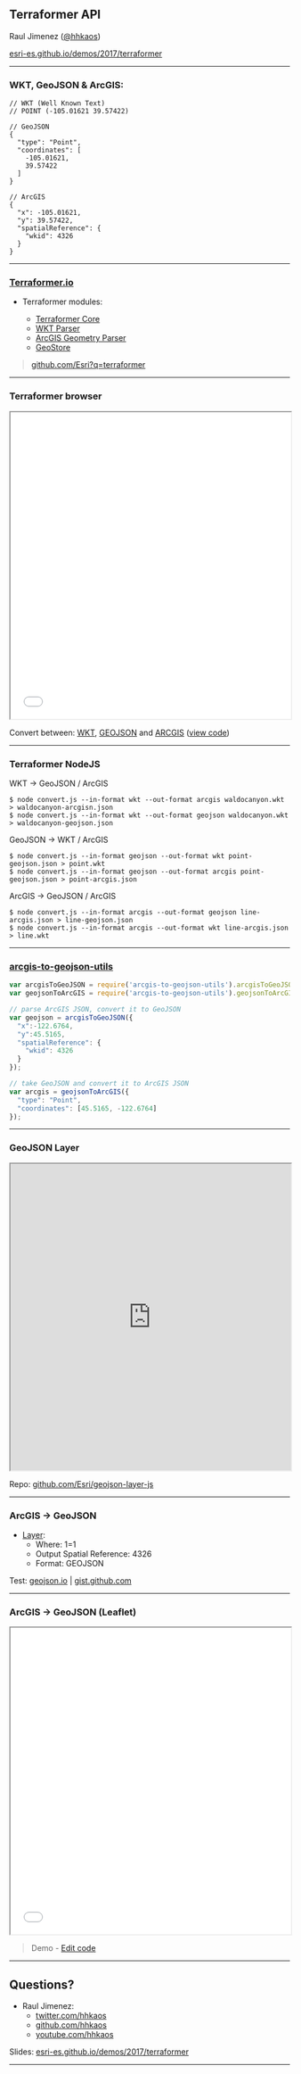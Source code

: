 <!-- .slide: class="title" -->

## Terraformer API
Raul Jimenez ([@hhkaos](https://twitter.com/hhkaos))

[esri-es.github.io/demos/2017/terraformer](https://esri-es.github.io/demos/2017/terraformer)

---

### WKT, GeoJSON & ArcGIS:

```
// WKT (Well Known Text)
// POINT (-105.01621 39.57422)

// GeoJSON
{
  "type": "Point",
  "coordinates": [
    -105.01621,
    39.57422
  ]
}

// ArcGIS
{
  "x": -105.01621,
  "y": 39.57422,
  "spatialReference": {
    "wkid": 4326
  }
}
```



---

### [Terraformer.io](http://terraformer.io/)

* Terraformer modules:

  * [Terraformer Core](http://terraformer.io/core/)
  * [WKT Parser](http://terraformer.io/wkt-parser/)
  * [ArcGIS Geometry Parser](http://terraformer.io/arcgis-parser/)
  * [GeoStore](http://terraformer.io/geostore/)

> [github.com/Esri?q=terraformer](https://github.com/Esri?utf8=%E2%9C%93&q=terraformer)

---

### Terraformer browser

<iframe src="demos/terraformer-browser/" style="width:100%; height:550px"></iframe>

Convert between:
[WKT](demos/data/waldocanyon.wkt),
[GEOJSON](demos/data/waldocanyon-geojson.json) and
[ARCGIS](demos/data/waldocanyon-arcgis.json) ([view code](https://github.com/esri-es/terraformer-demo/blob/master/browser/viewer.js))

---

### Terraformer NodeJS

WKT -> GeoJSON / ArcGIS
```
$ node convert.js --in-format wkt --out-format arcgis waldocanyon.wkt > waldocanyon-arcgisn.json
$ node convert.js --in-format wkt --out-format geojson waldocanyon.wkt > waldocanyon-geojson.json
```

GeoJSON -> WKT / ArcGIS
```
$ node convert.js --in-format geojson --out-format wkt point-geojson.json > point.wkt
$ node convert.js --in-format geojson --out-format arcgis point-geojson.json > point-arcgis.json
```

ArcGIS -> GeoJSON / ArcGIS
```
$ node convert.js --in-format arcgis --out-format geojson line-arcgis.json > line-geojson.json
$ node convert.js --in-format arcgis --out-format wkt line-arcgis.json > line.wkt
```

---

### [arcgis-to-geojson-utils](https://github.com/Esri/arcgis-to-geojson-utils)

```javascript
var arcgisToGeoJSON = require('arcgis-to-geojson-utils').arcgisToGeoJSON;
var geojsonToArcGIS = require('arcgis-to-geojson-utils').geojsonToArcGIS;

// parse ArcGIS JSON, convert it to GeoJSON
var geojson = arcgisToGeoJSON({
  "x":-122.6764,
  "y":45.5165,
  "spatialReference": {
    "wkid": 4326
  }
});

// take GeoJSON and convert it to ArcGIS JSON
var arcgis = geojsonToArcGIS({
  "type": "Point",
  "coordinates": [45.5165, -122.6764]
});
```

---

### GeoJSON Layer

<iframe src="http://esri.github.io/geojson-layer-js/geojsonlayer.html" style="width:100%; height:550px"></iframe>

Repo: [github.com/Esri/geojson-layer-js](https://github.com/Esri/geojson-layer-js)

---

### ArcGIS -> GeoJSON

* [Layer](http://services.arcgis.com/Q6ZFRRvMTlsTTFuP/ArcGIS/rest/services/Enriched%20Barrios%20de%20Madrid%20con%20pobaci%C3%B3n/FeatureServer/0):
   * Where: 1=1
   * Output Spatial Reference:	4326
   * Format: GEOJSON

Test: [geojson.io](http://geojson.io/) | [gist.github.com](https://gist.github.com/hhkaos/e7e90d027c4519c990f859c6efa2efe6)

---

### ArcGIS -> GeoJSON (Leaflet)

<iframe src="demos/leaflet-geojson.html" style="width:100%; height:550px"></iframe>

> Demo - [Edit code](demos/leaflet-geojson.html)

---

<!-- .slide: class="questions centered" -->

## Questions?

* Raul Jimenez:
  * [twitter.com/hhkaos](https://twitter.com/hhkaos)
  * [github.com/hhkaos](https://github.com/hhkaos)
  * [youtube.com/hhkaos](https://youtube.com/hhkaos)

Slides: [esri-es.github.io/demos/2017/terraformer](https://esri-es.github.io/demos/2017/terraformer)

---

<!-- .slide: class="end" -->
#
